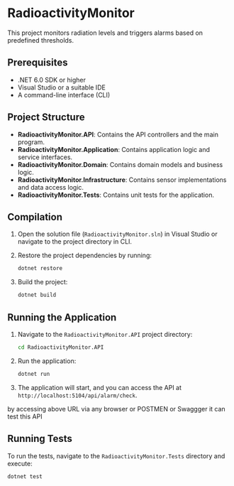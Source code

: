 # RadioactivityMonitor

This project monitors radiation levels and triggers alarms based on predefined thresholds.

## Prerequisites

- .NET 6.0 SDK or higher
- Visual Studio or a suitable IDE
- A command-line interface (CLI)

## Project Structure

- **RadioactivityMonitor.API**: Contains the API controllers and the main program.
- **RadioactivityMonitor.Application**: Contains application logic and service interfaces.
- **RadioactivityMonitor.Domain**: Contains domain models and business logic.
- **RadioactivityMonitor.Infrastructure**: Contains sensor implementations and data access logic.
- **RadioactivityMonitor.Tests**: Contains unit tests for the application.

## Compilation

1. Open the solution file (`RadioactivityMonitor.sln`) in Visual Studio or navigate to the project directory in CLI.

2. Restore the project dependencies by running:

   ```bash
   dotnet restore
3. Build the project:
	```bash
	dotnet build
## Running the Application

1. Navigate to the `RadioactivityMonitor.API` project directory:

	```bash
	cd RadioactivityMonitor.API
2. Run the application:
	```bash
	dotnet run
3. The application will start, and you can access the API at `http://localhost:5104/api/alarm/check`.

by accessing above URL via any browser or POSTMEN or Swaggger it can test this API

## Running Tests

To run the tests, navigate to the `RadioactivityMonitor.Tests` directory and execute:

  ```bash
  dotnet test

